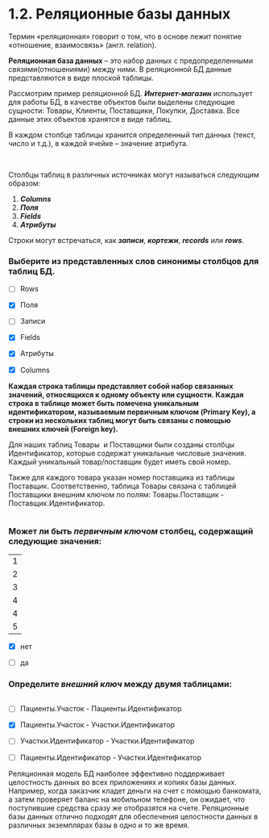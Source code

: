 # 1.2. Реляционные базы данных


Термин «реляционная» говорит о том, что в основе лежит понятие «отношение, взаимосвязь» (англ. relation). 


**Реляционная база данных** – это набор данных с предопределенными связями(отношениями) между ними. В реляционной БД данные представляются в виде плоской таблицы.

Рассмотрим пример реляционной БД. **_Интернет-магазин_** использует для работы БД, в качестве объектов были выделены следующие сущности: Товары, Клиенты, Поставщики, Покупки, Доставка. Все данные этих объектов хранятся в виде таблиц.  

В каждом столбце таблицы хранится определенный тип данных (текст, число и т.д.), в каждой ячейке – значение атрибута.

<image src="/img/1.2. pic1.png" alt="">
<image src="/img/1.2. pic2.png" alt="">


Столбцы таблиц в различных источниках могут называться следующим образом:

1. _**Columns**_
2. _**Поля**_
3. _**Fields**_
4. _**Атрибуты**_

Строки могут встречаться, как _**записи**_, _**кортежи**_, **_records_** или _**rows**_.
  
  
  

### Выберите из представленных слов синонимы **столбцов** для таблиц БД.


 -  [ ] Rows
 -  [x] Поля
 -  [ ] Записи
 -  [x] Fields
 -  [x] Атрибуты
 -  [x] Columns
  
  
  

**Каждая строка таблицы представляет собой набор связанных значений, относящихся к одному объекту или сущности. Каждая строка в таблице может быть помечена уникальным идентификатором, называемым первичным ключом (Primary Key), а строки из нескольких таблиц могут быть связаны с помощью внешних ключей (Foreign key).** 

Для наших таблиц Товары  и Поставщики были созданы столбцы Идентификатор, которые содержат уникальные числовые значения. Каждый уникальный товар/поставщик будет иметь свой номер.

Также для каждого товара указан номер поставщика из таблицы Поставщик. Соответственно, таблица Товары связана с таблицей Поставщики внешним ключом по полям: Товары.Поставщик - Поставщик.Идентификатор.

<image src="/img/1.2. pic3.png" alt="">
  
  
  
 
### Может ли быть _**первичным ключом**_ столбец, содержащий следующие значения:

|   |
|---|
|1|
|2|
|3|
|4|
|4|
|5|

 -  [x] нет
 -  [ ] да
  
  
  

### Определите _**внешний ключ**_ между двумя таблицами:

<image src="/img/1.2. pic4.png" alt="">

 -  [ ] Пациенты.Участок - Пациенты.Идентификатор
 -  [x] Пациенты.Участок - Участки.Идентификатор
 -  [ ] Участки.Идентификатор - Участки.Идентификатор
 -  [ ] Пациенты.Идентификатор - Участки.Идентификатор
  
  
  
Реляционная модель БД наиболее эффективно поддерживает целостность данных во всех приложениях и копиях базы данных. Например, когда заказчик кладет деньги на счет с помощью банкомата, а затем проверяет баланс на мобильном телефоне, он ожидает, что поступившие средства сразу же отобразятся на счете. Реляционные базы данных отлично подходят для обеспечения целостности данных в различных экземплярах базы в одно и то же время.
